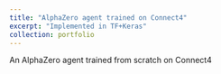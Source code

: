 ```yaml
---
title: "AlphaZero agent trained on Connect4"
excerpt: "Implemented in TF+Keras"
collection: portfolio
---
```

An AlphaZero agent trained from scratch on Connect4
